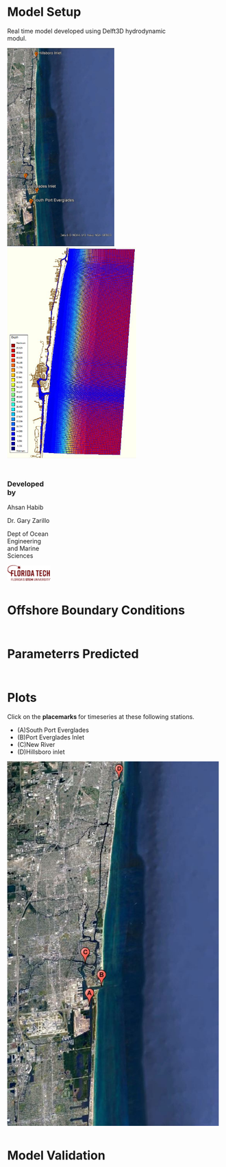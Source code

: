 

<html>  
<body>
  
 
<style>
.column {
  float: left;
  padding: 5px;
}

.left {
  width: 80%;
}

.right {
  width: 20%;
}
</style>

<div class="column left">
  <h1>Model Setup </h1>
   <p> Real time model developed using Delft3D hydrodynamic modul. 
    </p>

  <a href="gmap4.JPG"> <img src="gmap6.JPG" width="250" align="justify"> </a> 
  <a href="c24.JPG"> <img src="c24.JPG" width="301" align="justify"> </a> 
 
</div>

  <div class="column right">
    <h3>Developed by</h3>
    <p> Ahsan Habib </p>
    <p> Dr. Gary Zarillo </p>
    <p> Dept of Ocean Engineering and Marine Sciences </p>
    <a href="Primary_horiz_tagline_crimson.png"> <img src="Primary_horiz_tagline_crimson.png" width="401" align="justify"> </a>
  </div>

  <div class="column">
   <h1>Offshore Boundary Conditions</h1>
    <p> 
     </p>
  </div>
  
  <div class="column">
   <h1>Parameterrs Predicted</h1>
    <p> 
     </p>
  </div> 
  
  <div class="column">
   <h1>Plots</h1>
    <p> Click on the <strong> placemarks </strong> for timeseries at these following stations. 
    </p>
 
<ul>
 <li> (A)South Port Everglades </li>
 <li> (B)Port Everglades Inlet </li>
 <li> (C)New River </li>
 <li> (D)Hillsboro inlet </li> 
</ul> 

 <img src="gmap4.JPG" width="imgwidth" height="imgheight" alt="alttext" usemap="#mapname">

<map name="mapname">
    <area shape="rect" coords="202,586,228,635" href="waterlevel_porteverglades.jpg" alt="alttext">
    <area shape="rect" coords="233,536,263,591" href="waterlevel_evergladesinlet.jpg" alt="alttext">
    <area shape="rect" coords="191,480,217,529" href="waterlevel_plantriver.jpg" alt="alttext">
    <area shape="rect" coords="278,2,304,51" href="waterlevel_hillsboroinlet.jpg" alt="alttext">
 </map>

  </div>  
  
   <div class="column">
   <h1> Model Validation</h1>
    <p> 
     </p>
  </div>  
  
</body>
</html>



